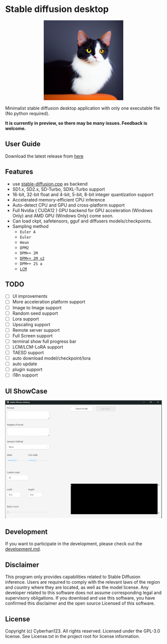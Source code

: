 # Stable diffusion desktop

<p align="center">
  <img src="./assets/img.png" width="256x">
</p>

Minimalist stable diffusion desktop application with only one executable file (No python required).

**It is currently in preview, so there may be many issues. Feedback is welcome.**

## User Guide
Download the latest release from [here](https://github.com/Cyberhan123/stable-diffusion-desktop/releases/latest)

## Features
- use [stable-diffusion.cpp](https://github.com/leejet/stable-diffusion.cpp) as backend
- SD1.x, SD2.x, SD-Turbo, SDXL-Turbo support
- 16-bit, 32-bit float and 4-bit, 5-bit, 8-bit integer quantization support
- Accelerated memory-efficient CPU inference
- Auto-detect CPU and GPU and cross-platform support
- Full Nvidia ( CUDA12 ) GPU backend for GPU acceleration (Windows Only) and AMD GPU (Windows Only) come soon.
- Can load ckpt, safetensors, gguf and diffusers models/checkpoints. 
- Sampling method
    - `Euler A`
    - `Euler`
    - `Heun`
    - `DPM2`
    - `DPM++ 2M`
    - [`DPM++ 2M v2`](https://github.com/AUTOMATIC1111/stable-diffusion-webui/discussions/8457)
    - `DPM++ 2S a`
    - [`LCM`](https://github.com/AUTOMATIC1111/stable-diffusion-webui/issues/13952)

## TODO

- [ ] UI improvements
- [ ] More acceleration platform support 
- [ ] Image to Image support
- [ ] Random seed support
- [ ] Lora support
- [ ] Upscaling support
- [ ] Remote server support
- [ ] Full Screen support
- [ ] terminal show full progress bar
- [ ] LCM/LCM-LoRA support
- [ ] TAESD support
- [ ] auto download model/checkpoint/lora
- [ ] auto update
- [ ] plugin support
- [ ] i18n support

## UI ShowCase
<p align="center">
  <img src="./assets/sd-desktop.png" width="768x">
</p>

## Development

If you want to participate in the development, please check out the [development.md](./docs/development.md).

## Disclaimer

This program only provides capabilities related to Stable Diffusion inference. 
Users are required to comply with the relevant laws of the region and country where they are located, 
as well as the model license.
Any developer related to this software does not assume corresponding legal and supervisory obligations.
If you download and use this software, you have confirmed this disclaimer and the open source Licensed of this software.

## License

Copyright (c) Cyberhan123. All rights reserved. Licensed under the GPL-3.0 license. 
See License.txt in the project root for license information.

